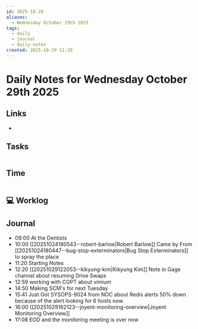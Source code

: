 ```yaml
---
id: 2025-10-29
aliases:
  - Wednesday October 29th 2025
tags:
  - daily
  - journal
  - daily-notes
created: 2025-10-29 11:20
---
```


# Daily Notes for Wednesday October 29th 2025

## Links

-

## Tasks

``` text

```

## Time

``` text

```

## 💻 Worklog

## Journal

- 09:00 At the Dentists
- 10:00 [[20251024180543--robert-barlow|Robert Barlow]] Came by From [[20251024180447--bug-stop-exterminators|Bug Stop Exterminators]] to spray the place
- 11:20 Starting Notes
- 12:20 [[20251029122053--kikyung-kim|Kikyung Kim]] Note in Gage channel about resuming Drive Swaps
- 12:59 working with CGPT about vimium
- 14:50 Making SCM's for next Tuesday
- 15:41 Just Got SYSOPS-9024 from NOC about Redis alerts 50% down because of the alert looking for 6 hosts now.
- 16:00 [[20251029162123--joyent-monitoring-overview|Joyent Monitoring Overview]]
- 17:08 EOD and the monitoring meeting is over now 


